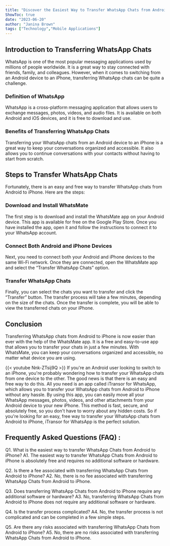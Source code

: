 ```yaml
---
title: "Discover the Easiest Way to Transfer WhatsApp Chats from Android to iPhone - Absolutely FREE!"
ShowToc: true 
date: "2023-06-20"
author: "Janina Brown" 
tags: ["Technology","Mobile Applications"]
---
```

## Introduction to Transferring WhatsApp Chats

WhatsApp is one of the most popular messaging applications used by millions of people worldwide. It is a great way to stay connected with friends, family, and colleagues. However, when it comes to switching from an Android device to an iPhone, transferring WhatsApp chats can be quite a challenge.

### Definition of WhatsApp

WhatsApp is a cross-platform messaging application that allows users to exchange messages, photos, videos, and audio files. It is available on both Android and iOS devices, and it is free to download and use.

### Benefits of Transferring WhatsApp Chats

Transferring your WhatsApp chats from an Android device to an iPhone is a great way to keep your conversations organized and accessible. It also allows you to continue conversations with your contacts without having to start from scratch.

## Steps to Transfer WhatsApp Chats

Fortunately, there is an easy and free way to transfer WhatsApp chats from Android to iPhone. Here are the steps:

### Download and Install WhatsMate

The first step is to download and install the WhatsMate app on your Android device. This app is available for free on the Google Play Store. Once you have installed the app, open it and follow the instructions to connect it to your WhatsApp account.

### Connect Both Android and iPhone Devices

Next, you need to connect both your Android and iPhone devices to the same Wi-Fi network. Once they are connected, open the WhatsMate app and select the “Transfer WhatsApp Chats” option.

### Transfer WhatsApp Chats

Finally, you can select the chats you want to transfer and click the “Transfer” button. The transfer process will take a few minutes, depending on the size of the chats. Once the transfer is complete, you will be able to view the transferred chats on your iPhone.

## Conclusion

Transferring WhatsApp chats from Android to iPhone is now easier than ever with the help of the WhatsMate app. It is a free and easy-to-use app that allows you to transfer your chats in just a few minutes. With WhatsMate, you can keep your conversations organized and accessible, no matter what device you are using.

{{< youtube Nnk-ZTsij9Q >}} 
If you're an Android user looking to switch to an iPhone, you're probably wondering how to transfer your WhatsApp chats from one device to the other. The good news is that there is an easy and free way to do this. All you need is an app called iTransor for WhatsApp, which allows you to transfer your WhatsApp chats from Android to iPhone without any hassle. By using this app, you can easily move all your WhatsApp messages, photos, videos, and other attachments from your Android device to your new iPhone. This method is fast, secure, and absolutely free, so you don't have to worry about any hidden costs. So if you're looking for an easy, free way to transfer your WhatsApp chats from Android to iPhone, iTransor for WhatsApp is the perfect solution.

## Frequently Asked Questions (FAQ) :
Q1. What is the easiest way to transfer WhatsApp Chats from Android to iPhone?
A1. The easiest way to transfer WhatsApp Chats from Android to iPhone is absolutely free and requires no additional software or hardware.

Q2. Is there a fee associated with transferring WhatsApp Chats from Android to iPhone?
A2. No, there is no fee associated with transferring WhatsApp Chats from Android to iPhone.

Q3. Does transferring WhatsApp Chats from Android to iPhone require any additional software or hardware?
A3. No, transferring WhatsApp Chats from Android to iPhone does not require any additional software or hardware.

Q4. Is the transfer process complicated?
A4. No, the transfer process is not complicated and can be completed in a few simple steps.

Q5. Are there any risks associated with transferring WhatsApp Chats from Android to iPhone?
A5. No, there are no risks associated with transferring WhatsApp Chats from Android to iPhone.


